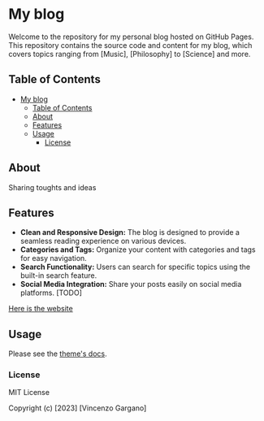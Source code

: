 # My blog 

Welcome to the repository for my personal blog hosted on GitHub Pages. This repository contains the source code and content for my blog, which covers topics ranging from [Music], [Philosophy] to [Science] and more.

## Table of Contents

- [My blog](#my-blog)
  - [Table of Contents](#table-of-contents)
  - [About](#about)
  - [Features](#features)
  - [Usage](#usage)
    - [License](#license)

## About

Sharing toughts and ideas

## Features

- **Clean and Responsive Design:** The blog is designed to provide a seamless reading experience on various devices.
- **Categories and Tags:** Organize your content with categories and tags for easy navigation.
- **Search Functionality:** Users can search for specific topics using the built-in search feature.
- **Social Media Integration:** Share your posts easily on social media platforms. [TODO]

[Here is the website](https://u-n-own.github.io/)

## Usage

Please see the [theme's docs](https://github.com/cotes2020/jekyll-theme-chirpy#documentation).

### License

MIT License

Copyright (c) [2023] [Vincenzo Gargano]
